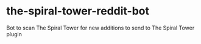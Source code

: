 # the-spiral-tower-reddit-bot
Bot to scan The Spiral Tower for new additions to send to The Spiral Tower plugin
